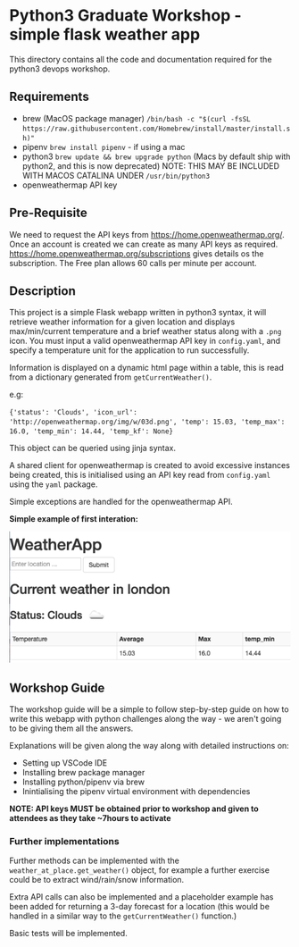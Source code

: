 # Python3 Graduate Workshop - simple flask weather app

This directory contains all the code and documentation required for the python3 devops workshop.

## Requirements

* brew (MacOS package manager) `/bin/bash -c "$(curl -fsSL https://raw.githubusercontent.com/Homebrew/install/master/install.sh)"`
* pipenv `brew install pipenv` - if using a mac
* python3 `brew update && brew upgrade python` (Macs by default ship with python2, and this is now deprecated) NOTE: THIS MAY BE INCLUDED WITH MACOS CATALINA UNDER `/usr/bin/python3`
* openweathermap API key

## Pre-Requisite

We need to request the API keys from https://home.openweathermap.org/. Once an account is created we can create as many API keys as required. 
https://home.openweathermap.org/subscriptions gives details os the subscription. The Free plan allows 60 calls per minute per account.

## Description

This project is a simple Flask webapp written in python3 syntax, it will retrieve weather information for a given location and displays max/min/current temperature and a brief weather status along with a `.png` icon.
You must input a valid openweathermap API key in `config.yaml`, and specify a temperature unit for the application to run successfully.

Information is displayed on a dynamic html page within a table, this is read from a dictionary generated from `getCurrentWeather()`.

e.g:

`{'status': 'Clouds', 'icon_url': 'http://openweathermap.org/img/w/03d.png', 'temp': 15.03, 'temp_max': 16.0, 'temp_min': 14.44, 'temp_kf': None}`

This object can be queried using jinja syntax.

A shared client for openweathermap is created to avoid excessive instances being created, this is initialised using an API key read from `config.yaml` using the `yaml` package.

Simple exceptions are handled for the openweathermap API.

**Simple example of first interation:**

![Image](../img/example_app.png)

## Workshop Guide

The workshop guide will be a simple to follow step-by-step guide on how to write this webapp with python challenges along the way - we aren't going to be giving them all the answers.

Explanations will be given along the way along with detailed instructions on:

* Setting up VSCode IDE
* Installing brew package manager
* Installing python/pipenv via brew
* Inintialising the pipenv virtual environment with dependencies

**NOTE: API keys MUST be obtained prior to workshop and given to attendees as they take ~7hours to activate**

### Further implementations

Further methods can be implemented with the `weather_at_place.get_weather()` object, for example a further exercise could be to extract wind/rain/snow information.

Extra API calls can also be implemented and a placeholder example has been added for returning a 3-day forecast for a location (this would be handled in a similar way to the `getCurrentWeather()` function.)

Basic tests will be implemented.
